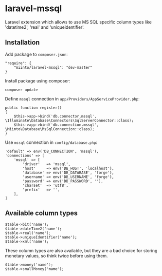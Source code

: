 # laravel-mssql
Laravel extension which allows to use MS SQL specific column types like 'datetime2', 'real' and 'uniqueidentifier'.

## Installation
Add package to `composer.json`:

    "require": {
        "miinto/laravel-mssql": "dev-master"
    }

Install package using composer:

	composer update

Define `mssql` connection in `app/Providers/AppServiceProvider.php`:

    public function register()
    {
        $this->app->bind('db.connector.mssql', \Illuminate\Database\Connectors\SqlServerConnector::class);
        $this->app->bind('db.connection.mssql', \Miinto\Database\MsSqlConnection::class);
    }

Use `mssql` connection in `config/database.php`:

    'default' => env('DB_CONNECTION', 'mssql'),
    'connections' => [
        'mssql' => [
            'driver'   => 'mssql',
            'host'     => env('DB_HOST', 'localhost'),
            'database' => env('DB_DATABASE', 'forge'),
            'username' => env('DB_USERNAME', 'forge'),
            'password' => env('DB_PASSWORD', ''),
            'charset'  => 'utf8',
            'prefix'   => '',
        ],
    ]

## Available column types

	$table->bit('name');
	$table->dateTime2('name');
	$table->real('name');
	$table->uniqueIdentifier('name');
	$table->xml('name');

These column types are also available, but they are a bad choice for storing
monetary values, so think twice before using them.

	$table->money('name');
	$table->smallMoney('name');
